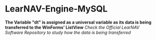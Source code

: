 # LearNAV-Engine-MySQL


**The Variable "dt" is assigned as a universal variable as its data is being transferred to the WinForms' ListView**
*Check the Official LearNAV Software Repository to study how the data is being transferred*

